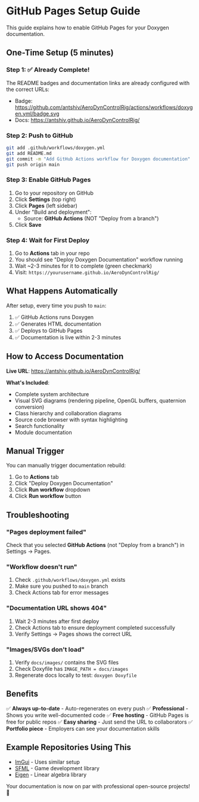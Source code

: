 # GitHub Pages Setup Guide

This guide explains how to enable GitHub Pages for your Doxygen documentation.

## One-Time Setup (5 minutes)

### Step 1: ✅ Already Complete!

The README badges and documentation links are already configured with the correct URLs:
- Badge: https://github.com/antshiv/AeroDynControlRig/actions/workflows/doxygen.yml/badge.svg
- Docs: https://antshiv.github.io/AeroDynControlRig/

### Step 2: Push to GitHub

```bash
git add .github/workflows/doxygen.yml
git add README.md
git commit -m "Add GitHub Actions workflow for Doxygen documentation"
git push origin main
```

### Step 3: Enable GitHub Pages

1. Go to your repository on GitHub
2. Click **Settings** (top right)
3. Click **Pages** (left sidebar)
4. Under "Build and deployment":
   - Source: **GitHub Actions** (NOT "Deploy from a branch")
5. Click **Save**

### Step 4: Wait for First Deploy

1. Go to **Actions** tab in your repo
2. You should see "Deploy Doxygen Documentation" workflow running
3. Wait ~2-3 minutes for it to complete (green checkmark)
4. Visit: `https://yourusername.github.io/AeroDynControlRig/`

## What Happens Automatically

After setup, every time you push to `main`:

1. ✅ GitHub Actions runs Doxygen
2. ✅ Generates HTML documentation
3. ✅ Deploys to GitHub Pages
4. ✅ Documentation is live within 2-3 minutes

## How to Access Documentation

**Live URL**: https://antshiv.github.io/AeroDynControlRig/

**What's Included**:
- Complete system architecture
- Visual SVG diagrams (rendering pipeline, OpenGL buffers, quaternion conversion)
- Class hierarchy and collaboration diagrams
- Source code browser with syntax highlighting
- Search functionality
- Module documentation

## Manual Trigger

You can manually trigger documentation rebuild:

1. Go to **Actions** tab
2. Click "Deploy Doxygen Documentation"
3. Click **Run workflow** dropdown
4. Click **Run workflow** button

## Troubleshooting

### "Pages deployment failed"

Check that you selected **GitHub Actions** (not "Deploy from a branch") in Settings → Pages.

### "Workflow doesn't run"

1. Check `.github/workflows/doxygen.yml` exists
2. Make sure you pushed to `main` branch
3. Check Actions tab for error messages

### "Documentation URL shows 404"

1. Wait 2-3 minutes after first deploy
2. Check Actions tab to ensure deployment completed successfully
3. Verify Settings → Pages shows the correct URL

### "Images/SVGs don't load"

1. Verify `docs/images/` contains the SVG files
2. Check Doxyfile has `IMAGE_PATH = docs/images`
3. Regenerate docs locally to test: `doxygen Doxyfile`

## Benefits

✅ **Always up-to-date** - Auto-regenerates on every push
✅ **Professional** - Shows you write well-documented code
✅ **Free hosting** - GitHub Pages is free for public repos
✅ **Easy sharing** - Just send the URL to collaborators
✅ **Portfolio piece** - Employers can see your documentation skills

## Example Repositories Using This

- [ImGui](https://github.com/ocornut/imgui) - Uses similar setup
- [SFML](https://github.com/SFML/SFML) - Game development library
- [Eigen](https://gitlab.com/libeigen/eigen) - Linear algebra library

Your documentation is now on par with professional open-source projects! 🎉
